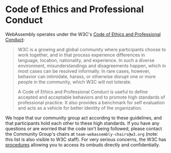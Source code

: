 ---
---
# Code of Ethics and Professional Conduct

WebAssembly operates under the W3C's
[Code of Ethics and Professional Conduct][]:

> W3C is a growing and global community where participants choose to work
> together, and in that process experience differences in language, location,
> nationality, and experience. In such a diverse environment, misunderstandings
> and disagreements happen, which in most cases can be resolved informally. In
> rare cases, however, behavior can intimidate, harass, or otherwise disrupt one
> or more people in the community, which W3C will not tolerate.
>
> A Code of Ethics and Professional Conduct is useful to define accepted and
> acceptable behaviors and to promote high standards of professional
> practice. It also provides a benchmark for self evaluation and acts as a
> vehicle for better identity of the organization.

We hope that our community group act according to these guidelines, and that
participants hold each other to these high standards. If you have any questions
or are worried that the code isn't being followed, please contact the Community
Group's chairs at `team-webassembly-chairs@w3.org` (note: this list is also
visible to W3C staff). For very serious concerns, the W3C has [procedures][]
allowing you to access its ombuds directly and confidentially.

  [Code of Ethics and Professional Conduct]: https://www.w3.org/Consortium/cepc
  [procedures]: https://www.w3.org/Consortium/pwe/#Procedures
